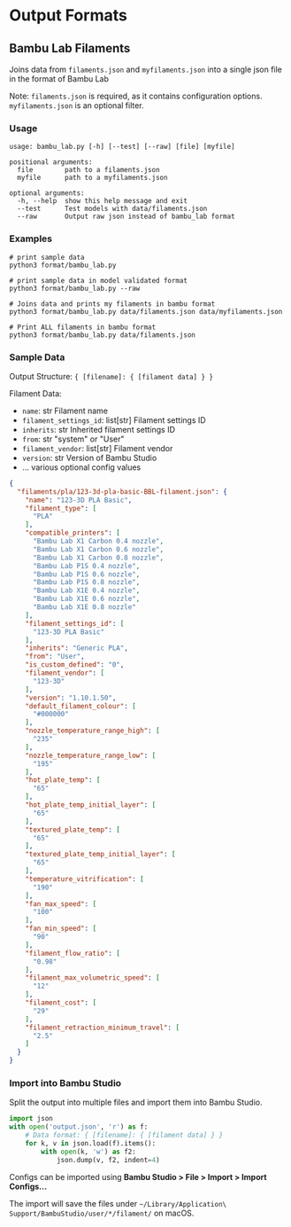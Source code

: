 # Output Formats

## Bambu Lab Filaments

Joins data from `filaments.json` and `myfilaments.json` into a single json file in the format of Bambu Lab

Note: `filaments.json` is required, as it contains configuration options. `myfilaments.json` is an optional filter.

### Usage
```
usage: bambu_lab.py [-h] [--test] [--raw] [file] [myfile]

positional arguments:
  file        path to a filaments.json
  myfile      path to a myfilaments.json

optional arguments:
  -h, --help  show this help message and exit
  --test      Test models with data/filaments.json
  --raw       Output raw json instead of bambu_lab format
```

### Examples
```shell
# print sample data
python3 format/bambu_lab.py

# print sample data in model validated format
python3 format/bambu_lab.py --raw

# Joins data and prints my filaments in bambu format
python3 format/bambu_lab.py data/filaments.json data/myfilaments.json

# Print ALL filaments in bambu format
python3 format/bambu_lab.py data/filaments.json
```

### Sample Data

Output Structure: `{ [filename]: { [filament data] } }`

Filament Data:
- `name`: str Filament name
- `filament_settings_id`: list[str] Filament settings ID
- `inherits`: str Inherited filament settings ID
- `from`: str "system" or "User"
- `filament_vendor`: list[str] Filament vendor
- `version`: str Version of Bambu Studio
- ... various optional config values

```json
{
  "filaments/pla/123-3d-pla-basic-BBL-filament.json": {
    "name": "123-3D PLA Basic",
    "filament_type": [
      "PLA"
    ],
    "compatible_printers": [
      "Bambu Lab X1 Carbon 0.4 nozzle",
      "Bambu Lab X1 Carbon 0.6 nozzle",
      "Bambu Lab X1 Carbon 0.8 nozzle",
      "Bambu Lab P1S 0.4 nozzle",
      "Bambu Lab P1S 0.6 nozzle",
      "Bambu Lab P1S 0.8 nozzle",
      "Bambu Lab X1E 0.4 nozzle",
      "Bambu Lab X1E 0.6 nozzle",
      "Bambu Lab X1E 0.8 nozzle"
    ],
    "filament_settings_id": [
      "123-3D PLA Basic"
    ],
    "inherits": "Generic PLA",
    "from": "User",
    "is_custom_defined": "0",
    "filament_vendor": [
      "123-3D"
    ],
    "version": "1.10.1.50",
    "default_filament_colour": [
      "#000000"
    ],
    "nozzle_temperature_range_high": [
      "235"
    ],
    "nozzle_temperature_range_low": [
      "195"
    ],
    "hot_plate_temp": [
      "65"
    ],
    "hot_plate_temp_initial_layer": [
      "65"
    ],
    "textured_plate_temp": [
      "65"
    ],
    "textured_plate_temp_initial_layer": [
      "65"
    ],
    "temperature_vitrification": [
      "190"
    ],
    "fan_max_speed": [
      "100"
    ],
    "fan_min_speed": [
      "90"
    ],
    "filament_flow_ratio": [
      "0.98"
    ],
    "filament_max_volumetric_speed": [
      "12"
    ],
    "filament_cost": [
      "29"
    ],
    "filament_retraction_minimum_travel": [
      "2.5"
    ]
  }
}
```

### Import into Bambu Studio
Split the output into multiple files and import them into Bambu Studio.

```python
import json
with open('output.json', 'r') as f:
    # Data format: { [filename]: { [filament data] } }
    for k, v in json.load(f).items():
        with open(k, 'w') as f2:
            json.dump(v, f2, indent=4)
```

Configs can be imported using **Bambu Studio > File > Import > Import Configs...**

The import will save the files under `~/Library/Application\ Support/BambuStudio/user/*/filament/` on macOS.